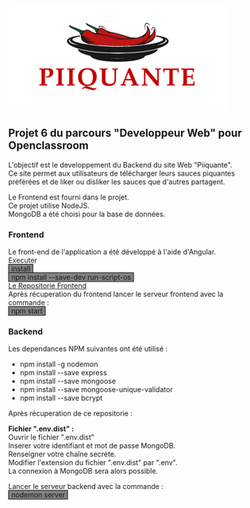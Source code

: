 <img src="images/piiquante_resize.png">
<h2>Projet 6 du parcours "Developpeur Web" pour Openclassroom</h2>
<p>L'objectif est le developpement du Backend du site Web "Piiquante".<br>
Ce site permet aux utilisateurs de télécharger leurs sauces piquantes préférées et de liker ou disliker les sauces que d'autres partagent.</p>
<p>Le Frontend est fourni dans le projet.<br>
Ce projet utilise NodeJS.<br>
MongoDB a été choisi pour la base de données.</p>
<h3>Frontend</h3>
Le front-end de l'application a été développé à l'aide d'Angular.<br>
Executer<br>
<span style="background:grey; padding:0 5px;border:solid 1px black;">
install
</span><br>
<span style="background:grey; padding:0 5px;border:solid 1px black;">
npm install --save-dev run-script-os
</span><br>
<a href="https://github.com/OpenClassrooms-Student-Center/Web-Developer-P6">Le Repositorie Frontend</a><br>
Après récuperation du frontend lancer le serveur frontend avec la commande : <br>
<span  style="background:grey;padding:0 5px;border:solid 1px black;">
npm start
</span><br>

 <h3>Backend</h3> 
 Les dependances NPM suivantes ont été utilisé :
 <ul>
 <li>npm install -g nodemon</li>
 <li>npm install --save express</li>
 <li>npm install --save mongoose</li>
 <li>npm install --save mongoose-unique-validator</li>
 <li>npm install --save bcrypt</li>
    </ul>
 Après récuperation de ce repositorie :<br>

 <strong>Fichier ".env.dist" :</strong><br>
 Ouvrir le fichier ".env.dist"<br>
 Inserer votre identifiant et mot de passe MongoDB.<br>
 Renseigner votre chaîne secrète.<br>
 Modifier l'extension du fichier ".env.dist" par ".env".<br>
 La connexion à MongoDB sera alors possible.<br>

Lancer le serveur backend avec la commande :<br>
<span  style="background:grey;padding:0 5px;border:solid 1px black;">
nodemon server
</span><br>
